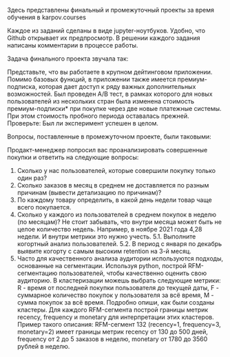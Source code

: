 Здесь представлены финальный и промежуточный проекты за время обучения в karpov.courses

Каждое из заданий сделаны в виде jupyter-ноутбуков. Удобно, что Github открывает их предпросмотр.
В решении каждого задания написаны комментарии в процессе работы.

Задача финального проекта звучала так:

Представьте, что вы работаете в крупном дейтинговом приложении.
Помимо базовых функций, в приложении также имеется премиум-подписка, которая дает доступ к ряду важных дополнительных возможностей. Был проведен A/B тест, в рамках которого для новых пользователей из нескольких стран была изменена стоимость премиум-подписки* при покупке через две новые платежные системы. При этом стоимость пробного периода оставалась прежней.
Проверьте:
Был ли эксперимент успешен в целом.

Вопросы, поставленные в промежуточном проекте, были таковыми:

Продакт-менеджер попросил вас проанализировать совершенные покупки и ответить на следующие вопросы:
1. Сколько у нас пользователей, которые совершили покупку только один раз?
2. Сколько заказов в месяц в среднем не доставляется по разным причинам (вывести детализацию по причинам)?
3. По каждому товару определить, в какой день недели товар чаще всего покупается.
4. Сколько у каждого из пользователей в среднем покупок в неделю (по месяцам)? Не стоит забывать, что внутри месяца может быть не целое количество недель. Например, в ноябре 2021 года 
   4,28 недели. И внутри метрики это нужно учесть.
5.1. Выполните когортный анализ пользователей.
5.2. В период с января по декабрь выявите когорту с самым высоким retention на 3-й месяц.
6. Часто для качественного анализа аудитории используются подходы, основанные на сегментации. Используя python, построй RFM-сегментацию пользователей, чтобы качественно оценить свою аудиторию. В кластеризации можешь выбрать следующие метрики: R - время от последней покупки пользователя до текущей даты, F - суммарное количество покупок у пользователя за всё время, M - сумма покупок за всё время. Подробно опиши, как были созданы кластеры. Для каждого RFM-сегмента построй границы метрик recency, frequency и monetary для интерпретации этих кластеров. Пример такого описания: RFM-сегмент 132 (recency=1, frequency=3, monetary=2) имеет границы метрик recency от 130 до 500 дней, frequency от 2 до 5 заказов в неделю, monetary от 1780 до 3560 рублей в неделю.
